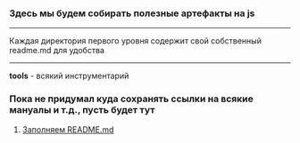 ### Здесь мы будем собирать полезные артефакты на js
***
Каждая директория первого уровня содержит свой собственный readme.md для удобства
***
**tools** - всякий инструментарий



### Пока не придумал куда сохранять ссылки на всякие мануалы и т.д., пусть будет тут
1. [Заполняем README.md](http://webdesign.ru.net/article/pravila-oformleniya-fayla-readmemd-na-github.html)